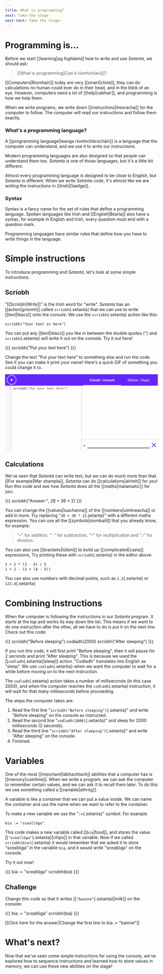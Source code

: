 ```yaml
---
title: What is programming?
next: take-the-stage
next-text: Take the Stage!
---
```

# Programming is...

Before we start [[learning|ag foghlaim]] how to write and use *Setanta*, we should ask:

> [[What is programming|Cad é ríomhchlarú]]?

[[Computers|Ríomhairí]] today are very [[smart|cliste]], they can do calculations no human could ever do in their head, and in the blink of an eye. However, computers need a lot of [[help|cabhair]], and programming is how we help them.

When we write programs, we write down [[instructions|treoracha]] for the computer to follow. The computer will read our instructions and follow them exactly.

### What's a programming language?

A [[programming language|teanga ríomhchlárúcháin]] is a language that the computer can understand, and we use it to write our instructions.

Modern programming languages are also designed so that people can understand them too. *Setanta* is one of those languages, but it's a little bit different.

Almost every programming language is designed to be close to English, but *Setanta* is different. When we write *Setanta* code, it's almost like we are writing the instructions in [[Irish|Gaeilge]].

### Syntax

Syntax is a fancy name for the set of rules that define a programming language. Spoken languages like Irish and [[English|Béarla]] also have a syntax, for example in English and Irish, every question must end with a question mark.

Programming languages have similar rules that define how you have to write things in the language.

# Simple instructions

To introduce programming and *Setanta*, let's look at some simple instructions.

## Scríobh

"[[Scríobh|Write]]" is the Irish word for "write". *Setanta* has an [[action|gníomh]] called `scríobh`{.setanta} that we can use to write [[text|téacs]] onto the console. We use the `scríobh`{.setanta} action like this:

```setanta
scríobh("Your text in here")
```

You can put any [[text|téacs]] you like in between the double quotes (") and `scríobh`{.setanta} will write it out on the console. Try it out here!

{{{
scríobh("Put your text here")
}}}

Change the text "Put your text here" to something else and run the code. See if you can make it print your name! Here's a quick GIF of something you could change it to.

![Changing scríobh text](assets/change-scriobh-text.gif)

## Calculations

We've seen that *Setanta* can write text, but we can do much more than that. [[For example|Mar shampla]], *Setanta* can do [[calculations|áirimh]] for you! Run this code and see how *Setanta* does all the [[maths|matamaitic]] for you.

{{{
scríobh("Answer:", 28 + 36 * 2)
}}}

You can change the [[values|luachanna]] of the [[numbers|uimhreacha]] or add in more. Try replacing "`28 + 36 * 2`{.setanta}" with a different maths expression. You can use all the [[symbols|siombailí]] that you already know, for example:

> "`+`" for addition, "`-`" for subtraction, "`*`" for multiplication and "`/`" for division.

You can also use [[brackets|lúibíní]] to build up [[complicated|casta]] expressions, Try printing these with `scríobh`{.setanta} in the editor above:

```setanta
1 + 2 * (3 - 4) / 5
1 + 2 - (3 + (4 - 5))
```

You can also use numbers with decimal points, such as `1.2`{.setanta} or `123.4`{.setanta}


# Combining Instructions

When the computer is following the instructions in our *Setanta* program. It starts at the top and works its way down the list. This means if we want to do one instruction after the other, all we have to do is put it on the next line. Check out this code:

{{{
scríobh("Before sleeping")
codladh(2000)
scríobh("After sleeping")
}}}

If you run this code, it will first print "Before sleeping", then it will pause for 2 seconds and print "After sleeping". This is because we used the [[`codladh`{.setanta}|sleep]] action.  "Codladh" translates into English as "sleep". We use `codladh`{.setanta} when we want the computer to wait for a while before moving on to the next instruction.

The `codladh`{.setanta} action takes a number of milliseconds (in this case 2000), and when the computer reaches the `codladh`{.setanta} instruction, it will wait for that many milliseconds before proceeding.

The steps the computer takes are:

1. Read the first line "`scríobh("Before sleeping")`{.setanta}" and write "Before sleeping" on the console as instructed.
2. Read the second line "`codladh(2000)`{.setanta}" and sleep for 2000 milliseconds (2 seconds).
3. Read the third line "`scríobh("After sleeping")`{.setanta}" and write "After sleeping" on the console.
4. Finished.

# Variables

One of the most [[important|tábhachtach]] abilities that a computer has is [[memory|cuimhne]]. When we write a program, we can ask the computer to remember certain values, and we can ask it to recall them later. To do this we use something called a [[variable|athróg]].

A variable is like a container that we can put a value inside. We can name the container and use the name when we want to refer to the container.

To make a new variable we use the "`:=`{.setanta}" symbol. For example

```{.setanta .numberLines}
bia := "sceallóga"
```

This code makes a new variable called [[`bia`|food]], and stores the value [[`"sceallóga"`{.setanta}|chips]] in that variable. Now if we called `scríobh(bia)`{.setanta} it would remember that we asked it to store "sceallóga" in the variable `bia`, and it would write "sceallóga" on the console.

Try it out now!

{{{
bia := "sceallóga"
scríobh(bia)
}}}

## Challenge

Change this code so that it writes [[`"bainne"`{.setanta}|milk]] on the console:

{{{
bia := "sceallóga"
scríobh(bia)
}}}

[[Click here for the answer|Change the first line to bia := &quot;bainne&quot;]]

# What's next?

Now that we've seen some simple instructions for using the console, we've explored how to sequence instructions and learned how to store values in memory, we can use these new abilities on the stage!
